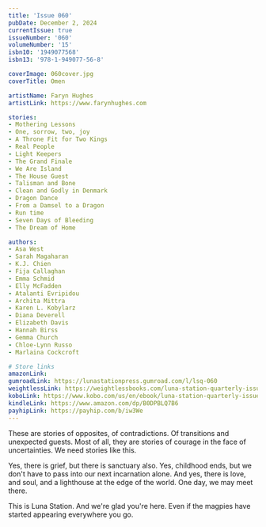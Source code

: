 ```yaml
---
title: 'Issue 060'
pubDate: December 2, 2024
currentIssue: true
issueNumber: '060'
volumeNumber: '15'
isbn10: '1949077568'
isbn13: '978-1-949077-56-8'

coverImage: 060cover.jpg
coverTitle: Omen

artistName: Faryn Hughes
artistLink: https://www.farynhughes.com

stories:
- Mothering Lessons
- One, sorrow, two, joy
- A Throne Fit for Two Kings
- Real People
- Light Keepers
- The Grand Finale
- We Are Island
- The House Guest
- Talisman and Bone
- Clean and Godly in Denmark
- Dragon Dance
- From a Damsel to a Dragon
- Run time
- Seven Days of Bleeding
- The Dream of Home

authors:
- Asa West
- Sarah Magaharan
- K.J. Chien
- Fija Callaghan
- Emma Schmid
- Elly McFadden
- Atalanti Evripidou
- Archita Mittra
- Karen L. Kobylarz
- Diana Deverell
- Elizabeth Davis
- Hannah Birss
- Gemma Church
- Chloe-Lynn Russo
- Marlaina Cockcroft

# Store links
amazonLink: 
gumroadLink: https://lunastationpress.gumroad.com/l/lsq-060
weightlessLink: https://weightlessbooks.com/luna-station-quarterly-issue-060/
koboLink: https://www.kobo.com/us/en/ebook/luna-station-quarterly-issue-060
kindleLink: https://www.amazon.com/dp/B0DPBLQ7B6
payhipLink: https://payhip.com/b/iw3We
---
```

These are stories of opposites, of contradictions. Of transitions and unexpected guests. Most of all, they are stories of courage in the face of uncertainties. We need stories like this.

Yes, there is grief, but there is sanctuary also. Yes, childhood ends, but we don't have to pass into our next incarnation alone. And yes, there is love, and soul, and a lighthouse at the edge of the world. One day, we may meet there.

This is Luna Station. And we're glad you're here. Even if the magpies have started appearing everywhere you go.